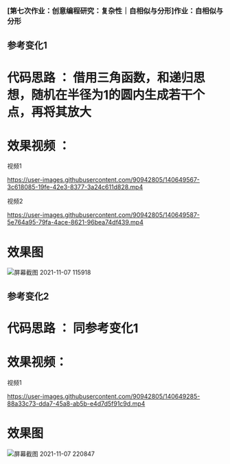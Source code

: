 ### [第七次作业：创意编程研究：复杂性｜自相似与分形]作业：自相似与分形

## 参考变化1

# 代码思路 ： 借用三角函数，和递归思想，随机在半径为1的圆内生成若干个点，再将其放大

# 效果视频 ：

视频1

https://user-images.githubusercontent.com/90942805/140649567-3c618085-19fe-42e3-8377-3a24c611d828.mp4

视频2

https://user-images.githubusercontent.com/90942805/140649587-5e764a95-79fa-4ace-8621-96bea74df439.mp4

# 效果图

![屏幕截图 2021-11-07 115918](https://user-images.githubusercontent.com/90942805/140649697-30d2f3be-34f4-42e3-9836-2bad3938931f.png)



## 参考变化2

# 代码思路 ： 同参考变化1

# 效果视频：

视频1

https://user-images.githubusercontent.com/90942805/140649285-88a33c73-dda7-45a8-ab5b-e4d7d5f91c9d.mp4

# 效果图

![屏幕截图 2021-11-07 220847](https://user-images.githubusercontent.com/90942805/140649681-30e876e1-9016-49b1-9842-43ece6dd5717.png)
